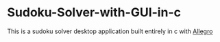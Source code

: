 # Sudoku-Solver-with-GUI-in-c
This is a sudoku solver desktop application built entirely in c with [Allegro](https://liballeg.org/)
